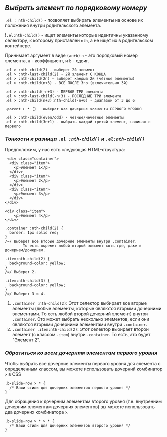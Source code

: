 ## _Выбрать элемент по порядковому номеру_

`.el : nth-child()` - позволяет выбирать элементы на основе их положения внутри родительского элемента.

**!**`.el:nth-child()` - ищет элементы которые идентичны указанному селектору, к которому приставлен `nth`, а не ищет их в родительском контейнере.

Принимает аргумент в виде `(аn+b)`
`n` - это порядковый номер элемента, `a` - коэффициент, и `b` - сдвиг.

```
.el > :nth-child(2) - выберет 2й элемент
.el > :nth-last-child(2) - 2й элемент С КОНЦА
.el > :nth-child(2n) — выберет каждый 2й (чётные элементы)
.el > :nth-child(n+3) - ВСЕ ПОСЛЕ 3го (включительно 3й)

.el > :nth-child(-n+3) - ПЕРВЫЕ ТРИ элемента 
.el > :nth-last-child(-n+3) - ПОСЛЕДНИЕ ТРИ элемента 
.el > :nth-child(n+3):nth-child(-n+6) - диапазон от 3 до 6

.parent > * {} - выберет все дочерние элементы ПЕРВОГО УРОВНЯ

.el > :nth-child(even/odd) - четные/нечетные элементы
.el > :nth-child(3n+1) - выбрать каждый третий элемент, начиная с первого
```

### _Тонкости и разница `.el :nth-child()` и  `.el:nth-child()`_

Предположим, у нас есть следующая HTML-структура:

```
 <div class="container">
  <div class="item">
    <p>Элемент 1</p>
  </div>
  <div class="item">
    <p>Элемент 2</p>
  </div>
  <div class="item">
    <p>Элемент 3</p>
  </div>
</div>

<div class="item">
	<p>Элемент 4</p>
</div>
```

```
.container :nth-child(2) {
  border: 1px solid red;
}
/=/ Выберет все вторые дочерние элементы внутри .container. 
		То есть вырежет любой второй элемент хоть где, даже в дочернем/дочернем.

.item:nth-child(2) {
  background-color: yellow;
}
/=/ Выберет 2.

.item:nth-child(3) {
  background-color: yellow;
}
/=/ Выберет 3 и 4.
```

1. `.container :nth-child(2)`: Этот селектор выбирает все вторые элементы (любые элементы, которые являются вторыми дочерними элементами. То есть любой второй дочерний элемент) внутри `.container`. 
   Это может выбрать несколько элементов, если они являются вторыми дочерними элементами внутри `.container`.
2. `.container .item:nth-child(2)`: Этот селектор выбирает второй элемент (с классом `.item`) внутри `.container`. То есть, это будет "Элемент 2".

### *Обратиться ко всем дочерним элементам первого уровня*

Чтобы выбрать все дочерние элементы первого уровня для элемента с определенным классом, вы можете использовать дочерний комбинатор `>` в CSS

```
.b-slide-row > * {
  /* Ваши стили для дочерних элементов первого уровня */
}
```

Для обращения к дочерним элементам второго уровня (т.е. внутренним дочерним элементам дочерних элементов) вы можете использовать два дочерних комбинатора `>`.

```
.b-slide-row > * > * {
  /* Ваши стили для дочерних элементов второго уровня */
}
```

